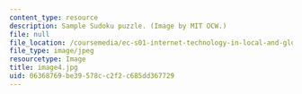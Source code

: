 ```yaml
---
content_type: resource
description: Sample Sudoku puzzle. (Image by MIT OCW.)
file: null
file_location: /coursemedia/ec-s01-internet-technology-in-local-and-global-communities-spring-2005-summer-2005/06368769be39578cc2f2c685dd367729_image4.jpg
file_type: image/jpeg
resourcetype: Image
title: image4.jpg
uid: 06368769-be39-578c-c2f2-c685dd367729
---
```

